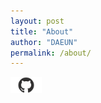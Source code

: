 ```yaml
---
layout: post
title: "About"
author: "DAEUN"
permalink: /about/
---
```


<a href="https://github.com/shalo1040">
	<img src="/assets/images/github-mark.png" width="50">
</a>